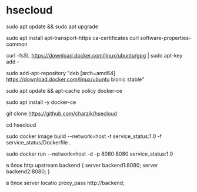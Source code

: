 # hsecloud

sudo apt update && sudo apt upgrade

sudo apt install apt-transport-https ca-certificates curl software-properties-common

curl -fsSL https://download.docker.com/linux/ubuntu/gpg | sudo apt-key add -

sudo add-apt-repository "deb [arch=amd64] https://download.docker.com/linux/ubuntu bionic stable"

sudo apt update && apt-cache policy docker-ce

sudo apt install -y docker-ce

git clone https://github.com/charzik/hsecloud

cd hsecloud

sudo docker image build --network=host -t service_status:1.0 -f service_status/Dockerfile .

sudo docker run --network=host -d -p 8080:8080 service_status:1.0


в блок http
upstream backend {
        server backend1:8080;
        server backend2:8080;
}

в блок server locatio
proxy_pass http://backend;




